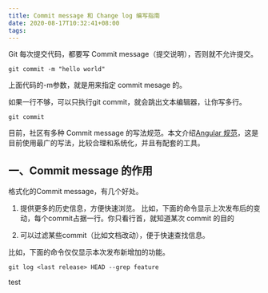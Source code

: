 ```yaml
---
title: Commit message 和 Change log 编写指南
date: 2020-08-17T10:32:41+08:00
tags:
---
```

Git 每次提交代码，都要写 Commit message（提交说明），否则就不允许提交。

```shell
git commit -m "hello world"
```

上面代码的-m参数，就是用来指定 commit mesage 的。

如果一行不够，可以只执行git commit，就会跳出文本编辑器，让你写多行。

```shell
git commit
```

目前，社区有多种 Commit message 的写法规范。本文介绍[Angular 规范](https://docs.google.com/document/d/1QrDFcIiPjSLDn3EL15IJygNPiHORgU1_OOAqWjiDU5Y/edit#heading=h.uyo6cb12dt6w)，这是目前使用最广的写法，比较合理和系统化，并且有配套的工具。

## 一、Commit message 的作用

格式化的Commit message，有几个好处。

1. 提供更多的历史信息，方便快速浏览。
比如，下面的命令显示上次发布后的变动，每个commit占据一行。你只看行首，就知道某次 commit 的目的

2. 可以过滤某些commit（比如文档改动），便于快速查找信息。

比如，下面的命令仅仅显示本次发布新增加的功能。

```shell
git log <last release> HEAD --grep feature
```

test
